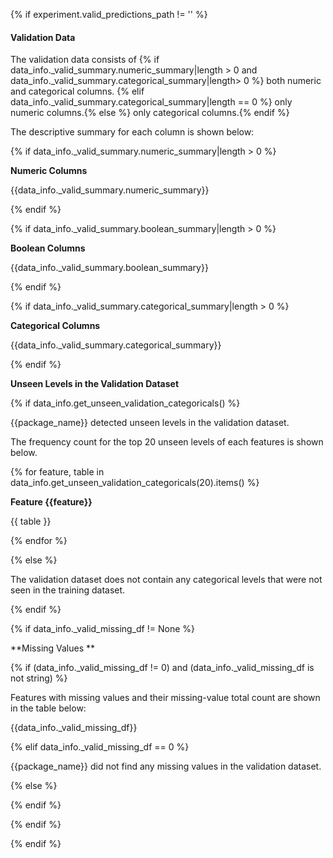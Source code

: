 {% if experiment.valid_predictions_path != '' %}

#### Validation Data

The validation data consists of {% if data_info._valid_summary.numeric_summary|length > 0 and  data_info._valid_summary.categorical_summary|length> 0 %} both numeric and categorical columns. {% elif data_info._valid_summary.categorical_summary|length == 0 %} only numeric columns.{% else %} only categorical columns.{% endif %} 

The descriptive summary for each column is shown below: 

{% if data_info._valid_summary.numeric_summary|length > 0 %}

**Numeric Columns**

{{data_info._valid_summary.numeric_summary}}

{% endif %}

{% if data_info._valid_summary.boolean_summary|length > 0 %}

**Boolean Columns**

{{data_info._valid_summary.boolean_summary}}

{% endif %}

{% if data_info._valid_summary.categorical_summary|length > 0 %}

**Categorical Columns**

{{data_info._valid_summary.categorical_summary}}

{% endif %}

**Unseen Levels in the Validation Dataset**

{% if data_info.get_unseen_validation_categoricals() %}

{{package_name}} detected unseen levels in the validation dataset. 

The frequency count for the top 20 unseen levels of each features is shown below. 

{% for feature, table in data_info.get_unseen_validation_categoricals(20).items() %}

**Feature {{feature}}**

{{ table }}

{% endfor %}

{% else %}

The validation dataset does not contain any categorical levels that were not seen in the training dataset.

{% endif %}

{% if data_info._valid_missing_df != None %}


**Missing Values **

{% if (data_info._valid_missing_df != 0) and (data_info._valid_missing_df is not string) %}

Features with missing values and their missing-value total count are shown in the table below:

{{data_info._valid_missing_df}}

{% elif data_info._valid_missing_df == 0 %}

{{package_name}} did not find any missing values in the validation dataset.

{% else %}

{% endif %}

{% endif %}

{% endif %}

